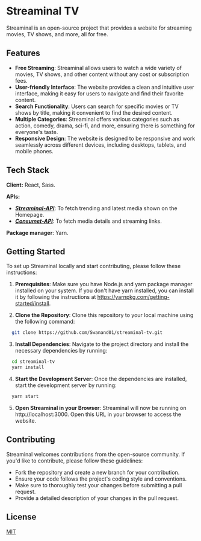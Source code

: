 
# Streaminal TV

Streaminal is an open-source project that provides a website for streaming movies, TV shows, and more, all for free.

## Features

- **Free Streaming**: Streaminal allows users to watch a wide variety of movies, TV shows, and other content without any cost or subscription fees.
- **User-friendly Interface**: The website provides a clean and intuitive user interface, making it easy for users to navigate and find their favorite content.
- **Search Functionality**: Users can search for specific movies or TV shows by title, making it convenient to find the desired content.
- **Multiple Categories**: Streaminal offers various categories such as action, comedy, drama, sci-fi, and more, ensuring there is something for everyone's taste.
- **Responsive Design**: The website is designed to be responsive and work seamlessly across different devices, including desktops, tablets, and mobile phones.


## Tech Stack

**Client:** React, Sass.

**APIs:**
- [***Streaminal-API***](https://github.com/Swanand01/streaminal-api): To fetch trending and latest media shown on the Homepage.
- [***Consumet-API***](https://github.com/consumet/api.consumet.org): To fetch media details and streaming links.

**Package manager**: Yarn.
## Getting Started

To set up Streaminal locally and start contributing, please follow these instructions:

1. **Prerequisites**: Make sure you have Node.js and yarn package manager installed on your system. If you don't have yarn installed, you can install it by following the instructions at https://yarnpkg.com/getting-started/install.

2. **Clone the Repository**: Clone this repository to your local machine using the following command:
```bash
  git clone https://github.com/Swanand01/streaminal-tv.git
```

3. **Install Dependencies**: Navigate to the project directory and install the necessary dependencies by running:
```bash
  cd streaminal-tv
  yarn install
```

4. **Start the Development Server**: Once the dependencies are installed, start the development server by running:
```bash
  yarn start
```

5. **Open Streaminal in your Browser**: Streaminal will now be running on http://localhost:3000. Open this URL in your browser to access the website.
## Contributing

Streaminal welcomes contributions from the open-source community. If you'd like to contribute, please follow these guidelines:

- Fork the repository and create a new branch for your contribution.
- Ensure your code follows the project's coding style and conventions.
- Make sure to thoroughly test your changes before submitting a pull request.
- Provide a detailed description of your changes in the pull request.


## License

[MIT](https://choosealicense.com/licenses/mit/)

